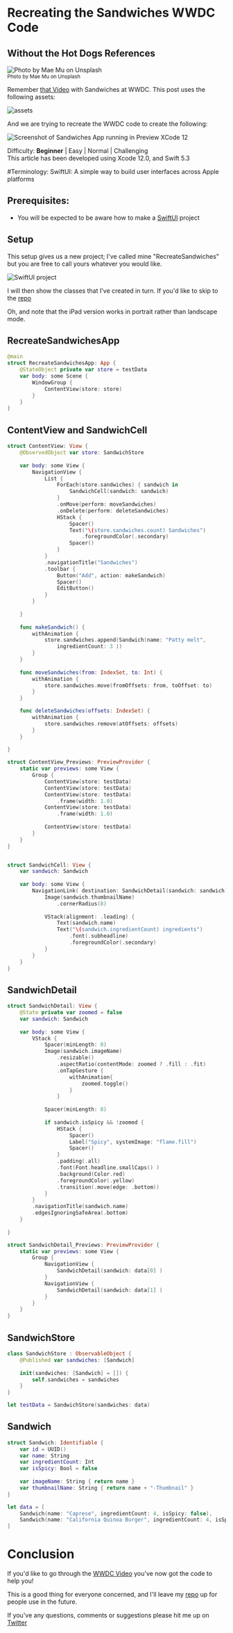 # Recreating the Sandwiches WWDC Code
## Without the Hot Dogs References

![Photo by Mae Mu on Unsplash](Images/photo-1553909489-cd47e0907980.jpeg)<br/>
<sub>Photo by Mae Mu on Unsplash<sub>

Remember [that Video](https://developer.apple.com/videos/play/wwdc2020/10119/) with Sandwiches at WWDC. This post uses the following assets:

![assets](https://github.com/jaypricer/resources-intro-swiftui-wwdc20-10119)

And we are trying to recreate the WWDC code to create the following:

![Screenshot of Sandwiches App running in Preview XCode 12](Images/Sandwich-screenshot.png "Sandwichs App")

Difficulty: **Beginner** | Easy | Normal | Challenging<br/>
This article has been developed using Xcode 12.0, and Swift 5.3

#Terminology:
SwiftUI: A simple way to build user interfaces across Apple platforms

## Prerequisites:
* You will be expected to be aware how to make a [SwiftUI](https://medium.com/@stevenpcurtis.sc/hello-world-swiftui-92bcf48a62d3) project

## Setup 
This setup gives us a new project; I've called mine "RecreateSandwiches" but you are free to call yours whatever you would like.

![SwiftUI project](Images/setupprojects.png)

I will then show the classes that I've created in turn. If you'd like to skip to the [repo](https://github.com/stevencurtis/SwiftCoding/tree/master/SwiftUI/RecreateSandwiches) 

Oh, and note that the iPad version works in portrait rather than landscape mode. 

## RecreateSandwichesApp
```swift
@main
struct RecreateSandwichesApp: App {
    @StateObject private var store = testData
    var body: some Scene {
        WindowGroup {
            ContentView(store: store)
        }
    }
}
```

## ContentView and SandwichCell
```swift
struct ContentView: View {
    @ObservedObject var store: SandwichStore
    
    var body: some View {
        NavigationView {
            List {
                ForEach(store.sandwiches) { sandwich in
                    SandwichCell(sandwich: sandwich)
                }
                .onMove(perform: moveSandwiches)
                .onDelete(perform: deleteSandwiches)
                HStack {
                    Spacer()
                    Text("\(store.sandwiches.count) Sandwiches")
                        .foregroundColor(.secondary)
                    Spacer()
                }
            }
            .navigationTitle("Sandwiches")
            .toolbar {
                Button("Add", action: makeSandwich)
                Spacer()
                EditButton()
            }
        }
        
    }
    
    func makeSandwich() {
        withAnimation {
            store.sandwiches.append(Sandwich(name: "Patty melt",
                ingredientCount: 3 ))
        }
    }
    
    func moveSandwiches(from: IndexSet, to: Int) {
        withAnimation {
            store.sandwiches.move(fromOffsets: from, toOffset: to)
        }
    }

    func deleteSandwiches(offsets: IndexSet) {
        withAnimation {
            store.sandwiches.remove(atOffsets: offsets)
        }
    }
    
}

struct ContentView_Previews: PreviewProvider {
    static var previews: some View {
        Group {
            ContentView(store: testData)
            ContentView(store: testData)
            ContentView(store: testData)
                .frame(width: 1.0)
            ContentView(store: testData)
                .frame(width: 1.0)
                
            ContentView(store: testData)
        }
    }
}


struct SandwichCell: View {
    var sandwich: Sandwich
    
    var body: some View {
        NavigationLink( destination: SandwichDetail(sandwich: sandwich)) {
            Image(sandwich.thumbnailName)
                .cornerRadius(8)
            
            VStack(alignment: .leading) {
                Text(sandwich.name)
                Text("\(sandwich.ingredientCount) ingredients")
                    .font(.subheadline)
                    .foregroundColor(.secondary)
            }
        }
    }
}
```

## SandwichDetail

```swift
struct SandwichDetail: View {
    @State private var zoomed = false
    var sandwich: Sandwich
    
    var body: some View {
        VStack {
            Spacer(minLength: 0)
            Image(sandwich.imageName)
                .resizable()
                .aspectRatio(contentMode: zoomed ? .fill : .fit)
                .onTapGesture {
                    withAnimation{
                        zoomed.toggle()
                    }
                }
            
            Spacer(minLength: 0)
            
            if sandwich.isSpicy && !zoomed {
                HStack {
                    Spacer()
                    Label("Spicy", systemImage: "flame.fill")
                    Spacer()
                }
                .padding(.all)
                .font(Font.headline.smallCaps() )
                .background(Color.red)
                .foregroundColor(.yellow)
                .transition(.move(edge: .bottom))
            }
        }
        .navigationTitle(sandwich.name)
        .edgesIgnoringSafeArea(.bottom)
    }
    
}

struct SandwichDetail_Previews: PreviewProvider {
    static var previews: some View {
        Group {
            NavigationView {
                SandwichDetail(sandwich: data[0] )
            }
            NavigationView {
                SandwichDetail(sandwich: data[1] )
            }
        }
    }
}
```

## SandwichStore

```swift
class SandwichStore : ObservableObject {
    @Published var sandwiches: [Sandwich]
    
    init(sandwiches: [Sandwich] = []) {
        self.sandwiches = sandwiches
    }
}

let testData = SandwichStore(sandwiches: data)
```

## Sandwich

```swift
struct Sandwich: Identifiable {
    var id = UUID()
    var name: String
    var ingredientCount: Int
    var isSpicy: Bool = false
    
    var imageName: String { return name }
    var thumbnailName: String { return name + "-Thumbnail" }
}

let data = [
    Sandwich(name: "Caprese", ingredientCount: 4, isSpicy: false),
    Sandwich(name: "California Quinoa Burger", ingredientCount: 4, isSpicy: false),
]
```

# Conclusion
If you'd like to go through the [WWDC Video](https://developer.apple.com/videos/play/wwdc2020/10119/) you've now got the code to help you!

This is a good thing for everyone concerned, and I'll leave my [repo](https://github.com/stevencurtis/SwiftCoding/tree/master/SwiftUI/RecreateSandwiches) up for people use in the future. 

If you've any questions, comments or suggestions please hit me up on [Twitter](https://twitter.com/stevenpcurtis) 